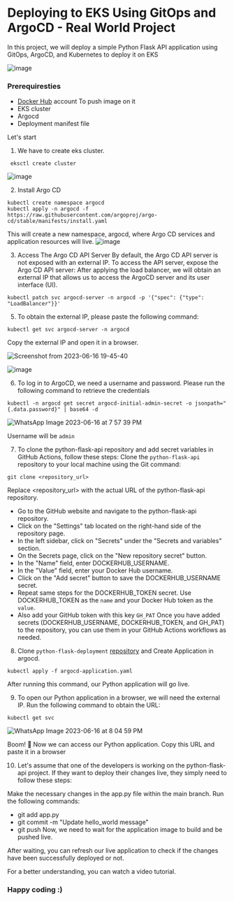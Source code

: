 # Deploying to EKS Using GitOps and ArgoCD - Real World Project

In this project, we will deploy a simple Python Flask API application using GitOps, ArgoCD, and Kubernetes to deploy it on EKS

![image](https://github.com/aadilraza339/python-flask-api/assets/47937273/9f9a5ed1-4d3e-47ae-9d81-8e22cdd192ba)

### Prerequiresties
- [Docker Hub](https://hub.docker.com/) account To push image on it 
- EKS cluster
- Argocd 
- Deployment manifest file

Let's start 

1. We have to create eks cluster.
```
 eksctl create cluster
```
![image](https://github.com/aadilraza339/python-flask-api/assets/47937273/b507e432-36e7-460c-8ff3-3522e50755fb)

2. Install Argo CD
```
kubectl create namespace argocd
kubectl apply -n argocd -f https://raw.githubusercontent.com/argoproj/argo-cd/stable/manifests/install.yaml
```
This will create a new namespace, argocd, where Argo CD services and application resources will live.
![image](https://github.com/aadilraza339/python-flask-api/assets/47937273/fd15a817-63d4-4962-aa71-6f2a3dcffa60)


3. Access The Argo CD API Server
By default, the Argo CD API server is not exposed with an external IP. To access the API server, expose the Argo CD API server:
After applying the load balancer, we will obtain an external IP that allows us to access the ArgoCD server and its user interface (UI).
```
kubectl patch svc argocd-server -n argocd -p '{"spec": {"type": "LoadBalancer"}}'
```

5. To obtain the external IP, please paste the following command:
```
kubectl get svc argocd-server -n argocd
```
Copy the external IP and open it in a browser.

![Screenshot from 2023-06-16 19-45-40](https://github.com/aadilraza339/python-flask-api/assets/47937273/8252f762-a467-4996-9e38-5f1e72d8bfb4)

![image](https://github.com/aadilraza339/python-flask-api/assets/47937273/62842584-4f88-4096-9dd8-65dbcb7e1dd1)


6. To log in to ArgoCD, we need a username and password. Please run the following command to retrieve the credentials
```
kubectl -n argocd get secret argocd-initial-admin-secret -o jsonpath="{.data.password}" | base64 -d
```
![WhatsApp Image 2023-06-16 at 7 57 39 PM](https://github.com/aadilraza339/python-flask-api/assets/47937273/72c95df3-b64a-494f-9e73-cf6d21aea5a1)

Username will be `admin`


7. To clone the python-flask-api repository and add secret variables in GitHub Actions, follow these steps:
Clone the `python-flask-api` repository to your local machine using the Git command:
```
git clone <repository_url>
```
Replace <repository_url> with the actual URL of the python-flask-api repository.
- Go to the GitHub website and navigate to the python-flask-api repository.
- Click on the "Settings" tab located on the right-hand side of the repository page.
- In the left sidebar, click on "Secrets" under the "Secrets and variables" section.
- On the Secrets page, click on the "New repository secret" button.
- In the "Name" field, enter DOCKERHUB_USERNAME.
- In the "Value" field, enter your Docker Hub username.
- Click on the "Add secret" button to save the DOCKERHUB_USERNAME secret.
- Repeat same steps for the DOCKERHUB_TOKEN secret. Use DOCKERHUB_TOKEN as the `name` and your Docker Hub token as the `value`.
- Also add your GitHub token with this key `GH_PAT`
Once you have added secrets (DOCKERHUB_USERNAME, DOCKERHUB_TOKEN, and GH_PAT) to the repository, you can use them in your GitHub Actions workflows as needed.

8. Clone `python-flask-deployment` [repository](https://github.com/aadilraza339/python-flask-deployment) and Create Application in argocd.
```
kubectl apply -f argocd-application.yaml
```
After running this command, our Python application will go live.

9. To open our Python application in a browser, we will need the external IP. Run the following command to obtain the URL:
```
kubectl get svc
```
![WhatsApp Image 2023-06-16 at 8 04 59 PM](https://github.com/aadilraza339/python-flask-api/assets/47937273/192ea645-6e50-4390-9491-d6b4e15a477d)

Boom! 🎉 Now we can access our Python application.
Copy this URL and paste it in a browser


10. Let's assume that one of the developers is working on the python-flask-api project. If they want to deploy their changes live, they simply need to follow these steps:

Make the necessary changes in the app.py file within the main branch.
Run the following commands:
- git add app.py
- git commit -m "Update hello_world message"
- git push
Now, we need to wait for the application image to build and be pushed live.

After waiting, you can refresh our live application to check if the changes have been successfully deployed or not.

For a better understanding, you can watch a video tutorial.

### Happy coding :)

